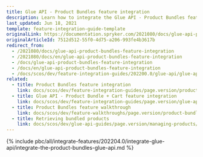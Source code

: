 ```yaml
---
title: Glue API - Product Bundles feature integration
description: Learn how to integrate the Glue API - Product Bundles feature into a Spryker project.
last_updated: Jun 18, 2021
template: feature-integration-guide-template
originalLink: https://documentation.spryker.com/2021080/docs/glue-api-product-bundles-feature-integration
originalArticleId: 7512d512-55f0-4d75-a206-993fe4b3617b
redirect_from:
  - /2021080/docs/glue-api-product-bundles-feature-integration
  - /2021080/docs/en/glue-api-product-bundles-feature-integration
  - /docs/glue-api-product-bundles-feature-integration
  - /docs/en/glue-api-product-bundles-feature-integration
  - /docs/scos/dev/feature-integration-guides/202200.0/glue-api/glue-api-product-bundles-feature-integration.html
related:
  - title: Product Bundles feature integration
    link: docs/scos/dev/feature-integration-guides/page.version/product-bundles-feature-integration.html
  - title: Glue API - Product Bundle + Cart feature integration
    link: docs/scos/dev/feature-integration-guides/page.version/glue-api/glue-api-product-bundle-cart-feature-integration.html
  - title: Product Bundles feature walkthrough
    link: docs/scos/dev/feature-walkthroughs/page.version/product-bundles-feature-walkthrough.html
  - title: Retrieving bundled products
    link: docs/scos/dev/glue-api-guides/page.version/managing-products/retrieving-bundled-products.html
---
```


{% include pbc/all/integrate-features/202204.0/integrate-glue-api/integrate-the-product-bundles-glue-api.md %} <!-- To edit, see /_includes/pbc/all/integrate-features/202204.0/integrate-glue-api/integrate-the-product-bundles-glue-api.md -->
